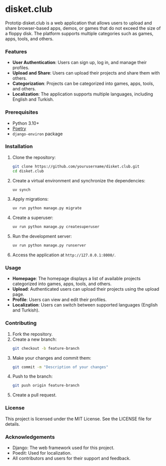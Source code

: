# disket.club

Prototip
disket.club is a web application that allows users to upload and share browser-based apps, demos, or games that do not exceed the size of a floppy disk. The platform supports multiple categories such as games, apps, tools, and others.

### Features

- **User Authentication**: Users can sign up, log in, and manage their profiles.
- **Upload and Share**: Users can upload their projects and share them with others.
- **Categorization**: Projects can be categorized into games, apps, tools, and others.
- **Localization**: The application supports multiple languages, including English and Turkish.

### Prerequisites

- Python 3.10+
- [Poetry](https://github.com/python-poetry/install.python-poetry.org)
- `django-environ` package

### Installation

1. Clone the repository:

   ```bash
   git clone https://github.com/yourusername/disket.club.git
   cd disket.club
   ```

2. Create a virtual environment and synchronize the dependencies:

   ```bash
   uv synch
   ```

5. Apply migrations:

   ```bash
   uv run python manage.py migrate
   ```

6. Create a superuser:

   ```bash
   uv run python manage.py createsuperuser
   ```

7. Run the development server:

   ```bash
   uv run python manage.py runserver
   ```

8. Access the application at `http://127.0.0.1:8000/`.

### Usage

- **Homepage**: The homepage displays a list of available projects categorized into games, apps, tools, and others.
- **Upload**: Authenticated users can upload their projects using the upload page.
- **Profile**: Users can view and edit their profiles.
- **Localization**: Users can switch between supported languages (English and Turkish).

### Contributing

1. Fork the repository.
2. Create a new branch:
   ```bash
   git checkout -b feature-branch
   ```
3. Make your changes and commit them:
   ```bash
   git commit -m "Description of your changes"
   ```
4. Push to the branch:
   ```bash
   git push origin feature-branch
   ```
5. Create a pull request.

### License

This project is licensed under the MIT License. See the LICENSE file for details.

### Acknowledgements

- Django: The web framework used for this project.
- Poedit: Used for localization.
- All contributors and users for their support and feedback.
